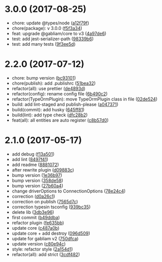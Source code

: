<a name="3.0.0"></a>
# 3.0.0 (2017-08-25)

* chore: update @types/node ([a12f79f](https://github.com/gabliam/typeorm/commit/a12f79f))
* chore(package): v 3.0.0 ([f5f3a34](https://github.com/gabliam/typeorm/commit/f5f3a34))
* feat: upgrade @gabliam/core to v3 ([4a97de6](https://github.com/gabliam/typeorm/commit/4a97de6))
* test: add jest-serializer-path ([98339b6](https://github.com/gabliam/typeorm/commit/98339b6))
* test: add many tests ([9f3ee5d](https://github.com/gabliam/typeorm/commit/9f3ee5d))



<a name="2.2.0"></a>
# 2.2.0 (2017-07-12)

* chore: bump version ([bc93101](https://github.com/gabliam/typeorm/commit/bc93101))
* chore(publish): add .publishrc ([51bea32](https://github.com/gabliam/typeorm/commit/51bea32))
* refactor(all): use prettier ([de4893d](https://github.com/gabliam/typeorm/commit/de4893d))
* refactor(config): rename config file ([6b490c2](https://github.com/gabliam/typeorm/commit/6b490c2))
* refactor(TypeOrmPlugin): move TypeOrmPlugin class in file ([02de524](https://github.com/gabliam/typeorm/commit/02de524))
* build: add lint-staged and publish-please ([a047371](https://github.com/gabliam/typeorm/commit/a047371))
* build(commit): add husky ([645ff81](https://github.com/gabliam/typeorm/commit/645ff81))
* build(lint): add type check ([dfc28b2](https://github.com/gabliam/typeorm/commit/dfc28b2))
* feat(all): all entities are auto register ([c8b57d0](https://github.com/gabliam/typeorm/commit/c8b57d0))



<a name="2.1.0"></a>
# 2.1.0 (2017-05-17)

* add debug ([f13a501](https://github.com/gabliam/typeorm/commit/f13a501))
* add lint ([8497f41](https://github.com/gabliam/typeorm/commit/8497f41))
* add readme ([8881072](https://github.com/gabliam/typeorm/commit/8881072))
* after rewrite plugin ([d09883c](https://github.com/gabliam/typeorm/commit/d09883c))
* bump version ([1e36b97](https://github.com/gabliam/typeorm/commit/1e36b97))
* bump version ([358de58](https://github.com/gabliam/typeorm/commit/358de58))
* bump version ([27b60a4](https://github.com/gabliam/typeorm/commit/27b60a4))
* change driverOptions to ConnectionOptions ([78e24c4](https://github.com/gabliam/typeorm/commit/78e24c4))
* correction ([d0a26c1](https://github.com/gabliam/typeorm/commit/d0a26c1))
* correction on publish ([7565d7c](https://github.com/gabliam/typeorm/commit/7565d7c))
* correction typesin tsconfig ([939bc35](https://github.com/gabliam/typeorm/commit/939bc35))
* delete lib ([3db3e96](https://github.com/gabliam/typeorm/commit/3db3e96))
* first commit ([b49ddba](https://github.com/gabliam/typeorm/commit/b49ddba))
* refactor plugin ([fe635bb](https://github.com/gabliam/typeorm/commit/fe635bb))
* update core ([c487a0b](https://github.com/gabliam/typeorm/commit/c487a0b))
* update core  + add destroy ([096d509](https://github.com/gabliam/typeorm/commit/096d509))
* update for gabliam v2 ([750dfca](https://github.com/gabliam/typeorm/commit/750dfca))
* update version ([c80e94c](https://github.com/gabliam/typeorm/commit/c80e94c))
* style: refactor style ([2a154d1](https://github.com/gabliam/typeorm/commit/2a154d1))
* refactor(all): add strict ([3cdf482](https://github.com/gabliam/typeorm/commit/3cdf482))




